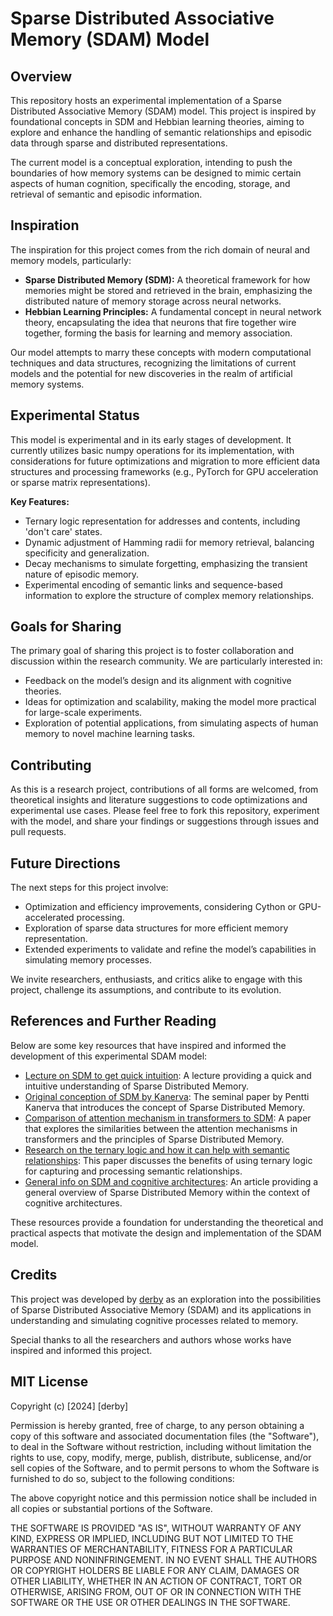 # Sparse Distributed Associative Memory (SDAM) Model

## Overview

This repository hosts an experimental implementation of a Sparse Distributed Associative Memory (SDAM) model. This project is inspired by foundational concepts in SDM and Hebbian learning theories, aiming to explore and enhance the handling of semantic relationships and episodic data through sparse and distributed representations.

The current model is a conceptual exploration, intending to push the boundaries of how memory systems can be designed to mimic certain aspects of human cognition, specifically the encoding, storage, and retrieval of semantic and episodic information.

## Inspiration

The inspiration for this project comes from the rich domain of neural and memory models, particularly:
- **Sparse Distributed Memory (SDM):** A theoretical framework for how memories might be stored and retrieved in the brain, emphasizing the distributed nature of memory storage across neural networks.
- **Hebbian Learning Principles:** A fundamental concept in neural network theory, encapsulating the idea that neurons that fire together wire together, forming the basis for learning and memory association.

Our model attempts to marry these concepts with modern computational techniques and data structures, recognizing the limitations of current models and the potential for new discoveries in the realm of artificial memory systems.

## Experimental Status

This model is experimental and in its early stages of development. It currently utilizes basic numpy operations for its implementation, with considerations for future optimizations and migration to more efficient data structures and processing frameworks (e.g., PyTorch for GPU acceleration or sparse matrix representations).

**Key Features:**
- Ternary logic representation for addresses and contents, including 'don't care' states.
- Dynamic adjustment of Hamming radii for memory retrieval, balancing specificity and generalization.
- Decay mechanisms to simulate forgetting, emphasizing the transient nature of episodic memory.
- Experimental encoding of semantic links and sequence-based information to explore the structure of complex memory relationships.

## Goals for Sharing

The primary goal of sharing this project is to foster collaboration and discussion within the research community. We are particularly interested in:
- Feedback on the model’s design and its alignment with cognitive theories.
- Ideas for optimization and scalability, making the model more practical for large-scale experiments.
- Exploration of potential applications, from simulating aspects of human memory to novel machine learning tasks.

## Contributing

As this is a research project, contributions of all forms are welcomed, from theoretical insights and literature suggestions to code optimizations and experimental use cases. Please feel free to fork this repository, experiment with the model, and share your findings or suggestions through issues and pull requests.

## Future Directions

The next steps for this project involve:
- Optimization and efficiency improvements, considering Cython or GPU-accelerated processing.
- Exploration of sparse data structures for more efficient memory representation.
- Extended experiments to validate and refine the model’s capabilities in simulating memory processes.

We invite researchers, enthusiasts, and critics alike to engage with this project, challenge its assumptions, and contribute to its evolution.

## References and Further Reading

Below are some key resources that have inspired and informed the development of this experimental SDAM model:

- [Lecture on SDM to get quick intuition](https://science.slc.edu/jmarshall/courses/2002/fall/cs152/lectures/SDM/sdm.html): A lecture providing a quick and intuitive understanding of Sparse Distributed Memory.
- [Original conception of SDM by Kanerva](https://redwood.berkeley.edu/wp-content/uploads/2020/08/KanervaP_SDMrelated_models1993.pdf): The seminal paper by Pentti Kanerva that introduces the concept of Sparse Distributed Memory.
- [Comparison of attention mechanism in transformers to SDM](https://arxiv.org/abs/2111.05498): A paper that explores the similarities between the attention mechanisms in transformers and the principles of Sparse Distributed Memory.
- [Research on the ternary logic and how it can help with semantic relationships](https://digitalcommons.memphis.edu/cgi/viewcontent.cgi?article=1115&context=ccrg_papers): This paper discusses the benefits of using ternary logic for capturing and processing semantic relationships.
- [General info on SDM and cognitive architectures](https://www.frontiersin.org/articles/10.3389/fnhum.2014.00222/full): An article providing a general overview of Sparse Distributed Memory within the context of cognitive architectures.

These resources provide a foundation for understanding the theoretical and practical aspects that motivate the design and implementation of the SDAM model.

## Credits

This project was developed by [derby](https://github.com/derbydefi) as an exploration into the possibilities of Sparse Distributed Associative Memory (SDAM) and its applications in understanding and simulating cognitive processes related to memory. 

Special thanks to all the researchers and authors whose works have inspired and informed this project. 


## MIT License
Copyright (c) [2024] [derby]

Permission is hereby granted, free of charge, to any person obtaining a copy
of this software and associated documentation files (the "Software"), to deal
in the Software without restriction, including without limitation the rights
to use, copy, modify, merge, publish, distribute, sublicense, and/or sell
copies of the Software, and to permit persons to whom the Software is
furnished to do so, subject to the following conditions:

The above copyright notice and this permission notice shall be included in all
copies or substantial portions of the Software.

THE SOFTWARE IS PROVIDED "AS IS", WITHOUT WARRANTY OF ANY KIND, EXPRESS OR
IMPLIED, INCLUDING BUT NOT LIMITED TO THE WARRANTIES OF MERCHANTABILITY,
FITNESS FOR A PARTICULAR PURPOSE AND NONINFRINGEMENT. IN NO EVENT SHALL THE
AUTHORS OR COPYRIGHT HOLDERS BE LIABLE FOR ANY CLAIM, DAMAGES OR OTHER
LIABILITY, WHETHER IN AN ACTION OF CONTRACT, TORT OR OTHERWISE, ARISING FROM,
OUT OF OR IN CONNECTION WITH THE SOFTWARE OR THE USE OR OTHER DEALINGS IN THE
SOFTWARE.



